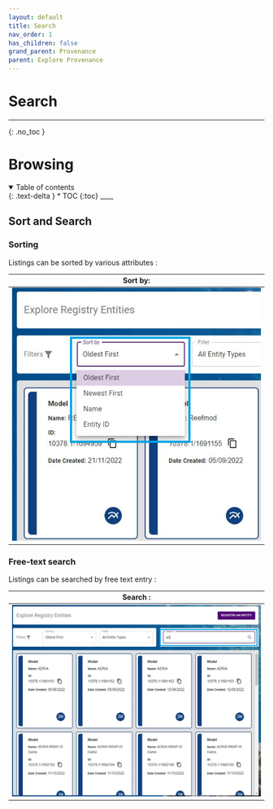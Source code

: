 ```yaml
---
layout: default
title: Search
nav_order: 1
has_children: false
grand_parent: Provenance
parent: Explore Provenance
---
```

# Search
---
{: .no_toc }
# Browsing
<details  open markdown="block">
  <summary>
    Table of contents
  </summary>
{: .text-delta }
* TOC
{:toc}
____
</details>

## Sort and Search

### Sorting 

Listings can be sorted by various attributes :

|                                   Sort by:                             |
| :-----------------------------------------------------------------------------: | 
| <img src="../../../assets/images/provenance/70_Sort.png" alt="drawing" width="600"/>      |
 
### Free-text search 

Listings can be searched by free text entry :

|                                   Search :                               |
| :-----------------------------------------------------------------------------: | 
| <img src="../../../assets/images/provenance/80_Search.png" alt="drawing" width="600"/>      |